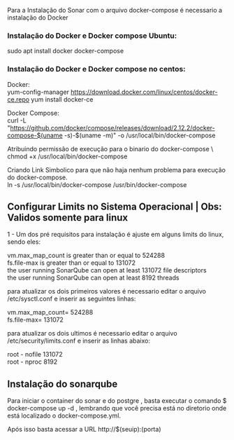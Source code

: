 Para a Instalação do Sonar com o arquivo docker-compose é necessario a instalação do Docker

### Instalação do Docker e Docker compose Ubuntu:

sudo apt install docker docker-compose

### Instalação do Docker e Docker compose no centos:

Docker: \
yum-config-manager  https://download.docker.com/linux/centos/docker-ce.repo 
yum install docker-ce

Docker Compose: \
curl -L "https://github.com/docker/compose/releases/download/2.12.2/docker-compose-$(uname -s)-$(uname -m)" -o /usr/local/bin/docker-compose

Atribuindo permissão de execução para o binario do docker-compose \ 
chmod +x /usr/local/bin/docker-compose

Criando Link Simbolico para que não haja nenhum problema para execução do docker-compose. \
ln -s /usr/local/bin/docker-compose /usr/bin/docker-compose

## Configurar Limits no Sistema Operacional | Obs: Validos somente para linux
1 - Um dos pré requisitos para instalação é ajuste em alguns limits do linux, sendo eles:

vm.max_map_count is greater than or equal to 524288 \
fs.file-max is greater than or equal to 131072 \
the user running SonarQube can open at least 131072 file descriptors \
the user running SonarQube can open at least 8192 threads 

para atualizar os dois primeiros valores é necessario editar o arquivo /etc/sysctl.conf e inserir as seguintes linhas:

vm.max_map_count= 524288 \
fs.file-max= 131072

para atualizar os dois ultimos é necessario editar o arquivo /etc/security/limits.conf e inserir as linhas abaixo:

root             -       nofile          131072 \
root             -       nproc           8192 


## Instalação do sonarqube

Para iniciar o container do sonar e do postgre , basta executar o comando $ docker-compose up -d , lembrando que você precisa está no diretorio onde está localizado o docker-compose.yml.

Após isso basta acessar a URL http://$(seuip):(porta)
